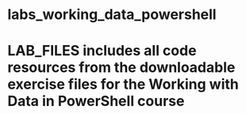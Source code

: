 # labs_working_data_powershell

# LAB_FILES includes all code resources from the downloadable exercise files for the Working with Data in PowerShell course